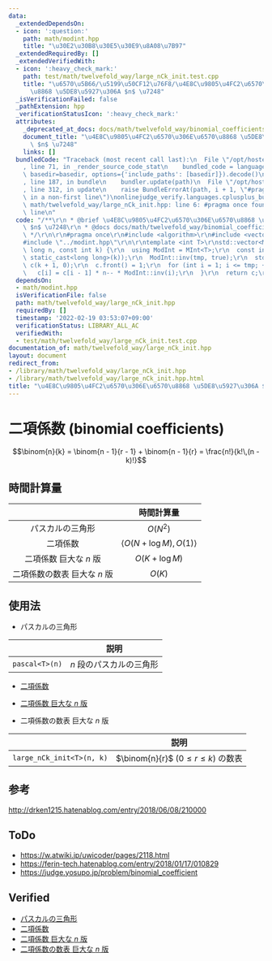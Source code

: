 ```yaml
---
data:
  _extendedDependsOn:
  - icon: ':question:'
    path: math/modint.hpp
    title: "\u30E2\u30B8\u30E5\u30E9\u8A08\u7B97"
  _extendedRequiredBy: []
  _extendedVerifiedWith:
  - icon: ':heavy_check_mark:'
    path: test/math/twelvefold_way/large_nCk_init.test.cpp
    title: "\u6570\u5B66/\u5199\u50CF12\u76F8/\u4E8C\u9805\u4FC2\u6570\u306E\u6570\
      \u8868 \u5DE8\u5927\u306A $n$ \u7248"
  _isVerificationFailed: false
  _pathExtension: hpp
  _verificationStatusIcon: ':heavy_check_mark:'
  attributes:
    _deprecated_at_docs: docs/math/twelvefold_way/binomial_coefficients.md
    document_title: "\u4E8C\u9805\u4FC2\u6570\u306E\u6570\u8868 \u5DE8\u5927\u306A\
      \ $n$ \u7248"
    links: []
  bundledCode: "Traceback (most recent call last):\n  File \"/opt/hostedtoolcache/Python/3.10.2/x64/lib/python3.10/site-packages/onlinejudge_verify/documentation/build.py\"\
    , line 71, in _render_source_code_stat\n    bundled_code = language.bundle(stat.path,\
    \ basedir=basedir, options={'include_paths': [basedir]}).decode()\n  File \"/opt/hostedtoolcache/Python/3.10.2/x64/lib/python3.10/site-packages/onlinejudge_verify/languages/cplusplus.py\"\
    , line 187, in bundle\n    bundler.update(path)\n  File \"/opt/hostedtoolcache/Python/3.10.2/x64/lib/python3.10/site-packages/onlinejudge_verify/languages/cplusplus_bundle.py\"\
    , line 312, in update\n    raise BundleErrorAt(path, i + 1, \"#pragma once found\
    \ in a non-first line\")\nonlinejudge_verify.languages.cplusplus_bundle.BundleErrorAt:\
    \ math/twelvefold_way/large_nCk_init.hpp: line 6: #pragma once found in a non-first\
    \ line\n"
  code: "/**\r\n * @brief \u4E8C\u9805\u4FC2\u6570\u306E\u6570\u8868 \u5DE8\u5927\u306A\
    \ $n$ \u7248\r\n * @docs docs/math/twelvefold_way/binomial_coefficients.md\r\n\
    \ */\r\n\r\n#pragma once\r\n#include <algorithm>\r\n#include <vector>\r\n\r\n\
    #include \"../modint.hpp\"\r\n\r\ntemplate <int T>\r\nstd::vector<MInt<T>> large_nCk_init(long\
    \ long n, const int k) {\r\n  using ModInt = MInt<T>;\r\n  const int tmp = std::min(n,\
    \ static_cast<long long>(k));\r\n  ModInt::inv(tmp, true);\r\n  std::vector<ModInt>\
    \ c(k + 1, 0);\r\n  c.front() = 1;\r\n  for (int i = 1; i <= tmp; ++i) {\r\n \
    \   c[i] = c[i - 1] * n-- * ModInt::inv(i);\r\n  }\r\n  return c;\r\n}\r\n"
  dependsOn:
  - math/modint.hpp
  isVerificationFile: false
  path: math/twelvefold_way/large_nCk_init.hpp
  requiredBy: []
  timestamp: '2022-02-19 03:53:07+09:00'
  verificationStatus: LIBRARY_ALL_AC
  verifiedWith:
  - test/math/twelvefold_way/large_nCk_init.test.cpp
documentation_of: math/twelvefold_way/large_nCk_init.hpp
layout: document
redirect_from:
- /library/math/twelvefold_way/large_nCk_init.hpp
- /library/math/twelvefold_way/large_nCk_init.hpp.html
title: "\u4E8C\u9805\u4FC2\u6570\u306E\u6570\u8868 \u5DE8\u5927\u306A $n$ \u7248"
---
```

# 二項係数 (binomial coefficients)

$$\binom{n}{k} = \binom{n - 1}{r - 1} + \binom{n - 1}{r} = \frac{n!}{k!\,(n - k)!}$$


## 時間計算量

||時間計算量|
|:--:|:--:|
|パスカルの三角形|$O(N^2)$|
|二項係数|$\langle O(N + \log{M}), O(1) \rangle$|
|二項係数 巨大な $n$ 版|$O(K + \log{M})$|
|二項係数の数表 巨大な $n$ 版|$O(K)$|


## 使用法

- パスカルの三角形

||説明|
|:--:|:--:|
|`pascal<T>(n)`|$n$ 段のパスカルの三角形|

- [二項係数](../../../math/modint.hpp)

- [二項係数 巨大な $n$ 版](../../../math/modint.hpp)

- 二項係数の数表 巨大な $n$ 版

||説明|
|:--:|:--:|
|`large_nCk_init<T>(n, k)`|$\binom{n}{r}$ ($0 \leq r \leq k$) の数表|


## 参考

http://drken1215.hatenablog.com/entry/2018/06/08/210000


## ToDo

- https://w.atwiki.jp/uwicoder/pages/2118.html
- https://ferin-tech.hatenablog.com/entry/2018/01/17/010829
- https://judge.yosupo.jp/problem/binomial_coefficient


## Verified

- [パスカルの三角形](https://yukicoder.me/submissions/625063)
- [二項係数](https://yukicoder.me/submissions/625071)
- [二項係数 巨大な $n$ 版](https://onlinejudge.u-aizu.ac.jp/solutions/problem/3071/review/5265683/emthrm/C++17)
- [二項係数の数表 巨大な $n$ 版](https://onlinejudge.u-aizu.ac.jp/solutions/problem/3071/review/5265694/emthrm/C++17)
